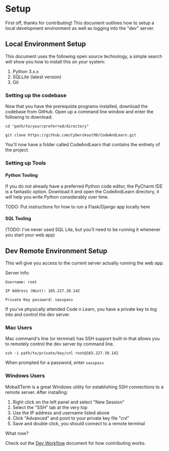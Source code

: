 # Setup

First off, thanks for contributing! This document outlines how to setup a local development environment as well as logging into the "dev" server.

## Local Environment Setup

This document uses the following open source technology, a simple search will show you how to install this on your system:

1. Python 3.x.x
2. SQLLite (latest version)
3. Git

### Setting up the codebase

Now that you have the prerequiste programs installed, download the codebase from GitHub.  Open up a command line window and enter the following to download:

`cd "path/to/your/preferred/directory"`

`git clone https://github.com/Cyberskout99/CodeAndLearn.git`

You'll now have a folder called CodeAndLearn that contains the entirety of the project.

### Setting up Tools

#### Python Tooling

If you do not already have a preferred Python code editor, the PyCharm IDE is a fantastic option.  Download it and open the CodeAndLearn directory, it will help you write Python considerably over time.

TODO: Put instructions for how to run a Flask/Django app locally here

#### SQL Tooling

(TODO: I've never used SQL Lite, but you'll need to be running it whenever you start your web app)

## Dev Remote Environment Setup

This will give you access to the current server actually running the web app.

Server Info:

`Username: root`

`IP Address (Host): 165.227.30.142`

`Private Key password: sasspass`

If you've physically attended Code n Learn, you have a private key to log into and control the dev server.

### Mac Users

Mac command's line (or terminal) has SSH support built-in that allows you to remotely control the dev server by command line.

`ssh -i path/to/private/key/cnl root@165.227.30.142`

When prompted for a password, enter `sasspass`

### Windows Users

MobaXTerm is a great Windows utility for establishing SSH connections to a remote server.  After installing:

1. Right click on the left panel and select "New Session"
2. Select the "SSH" tab at the very top
3. Use the IP address and username listed above
4. Click "Advanced" and point to your private key file "cnl"
5. Save and double click, you should connect to a remote terminal

What now?

Check out the [Dev Workflow](workflow.md) document for how contributing works.